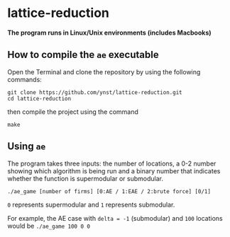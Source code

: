 # lattice-reduction
**The program runs in Linux/Unix environments (includes Macbooks)**

## How to compile the `ae` executable
Open the Terminal and clone the repository by using the following commands:

```shell
git clone https://github.com/ynst/lattice-reduction.git 
cd lattice-reduction
```

then compile the project using the command 
```shell
make
```

## Using `ae`

The program takes three inputs: the number of locations, a 0-2 number showing which algorithm is being run and a binary number that indicates whether the function is supermodular or submodular.

```shell
./ae_game [number of firms] [0:AE / 1:EAE / 2:brute force] [0/1]
```

`0` represents supermodular and `1` represents submodular.

For example, the AE case with `delta = -1` (submodular) and `100` locations would be `./ae_game 100 0 0`
